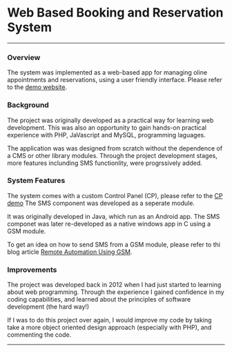# Web Based Booking and Reservation System
-----------------------------------------------------------------------------------------------------------------------------------                                           
                                           
### Overview 
The system was implemented as a web-based app for managing oline appointments and reservations, using a user friendly interface. 
Please refer to the [demo website](http:\\mbbtech.com.au).

 

### Background
The project was originally developed as a practical way for learning web development. This was also an opportunity to gain hands-on practical experience with  PHP, JaVascript and MySQL, programming laguages.

The application was was designed from scratch without the dependence of a CMS or other library modules.
Through the project development stages, more features inclunding SMS functionlity, were progrssively added.

                                           
 
### System Features
The system comes with a custom Control Panel (CP), please refer to the [CP demo](http://mbbtech.com.au/#system_configuration)
The SMS component was developed as a seperate module.

It was originally developed in Java, which run as an Android app. The SMS componet was later re-developed as a native windows app in C using a GSM module.

To get an idea on how to send SMS from a GSM module, please refer to thi blog article [Remote Automation Using GSM](http://blog.mbbtech.com.au/#automation1).


                                          
### Improvements 
The project was developed back in 2012 when I had just started to learning about web programming. Through the experience I gained confidence in my coding capabilities, and learned about the principles of software development (the hard way!)

If I was to do this project over again, I would  improve my code by taking take a more object oriented design approach (especially with PHP), and commenting the code.                                                 
                                                  
-------------------------------------------------------------------------------------------------------------------------------
